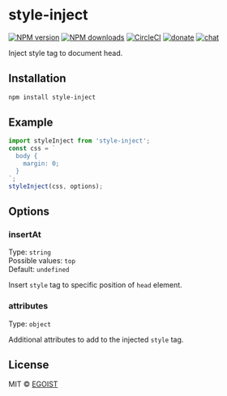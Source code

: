 # style-inject

[![NPM version](https://img.shields.io/npm/v/style-inject.svg?style=flat)](https://npmjs.com/package/style-inject) [![NPM downloads](https://img.shields.io/npm/dm/style-inject.svg?style=flat)](https://npmjs.com/package/style-inject) [![CircleCI](https://circleci.com/gh/egoist/style-inject/tree/master.svg?style=shield)](https://circleci.com/gh/egoist/style-inject/tree/master)  [![donate](https://img.shields.io/badge/$-donate-ff69b4.svg?maxAge=2592000&style=flat)](https://github.com/egoist/donate) [![chat](https://img.shields.io/badge/chat-on%20discord-7289DA.svg?style=flat)](https://chat.egoist.moe)

Inject style tag to document head.

## Installation

```bash
npm install style-inject
```

## Example

```javascript
import styleInject from 'style-inject';
const css = `
  body {
    margin: 0;
  }
`;
styleInject(css, options);
```

## Options

### insertAt

Type: `string`<br>
Possible values: `top`<br>
Default: `undefined`

Insert `style` tag to specific position of `head` element.

### attributes

Type: `object`<br>

Additional attributes to add to the injected `style` tag.

## License

MIT &copy; [EGOIST](https://github.com/egoist)
